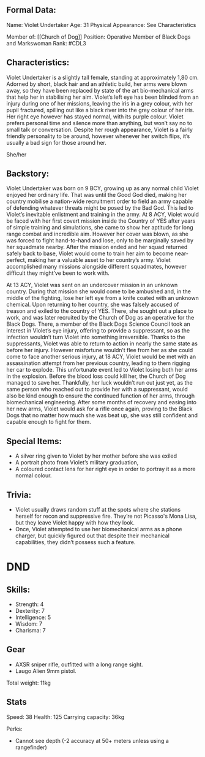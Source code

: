 ## Formal Data:
Name: Violet Undertaker
Age: 31
Physical Appearance: See Characteristics

Member of: [[Church of Dog]]
Position: Operative Member of Black Dogs and Markswoman
Rank: #CDL3
## Characteristics:
Violet Undertaker is a slightly tall female, standing at approximately 1,80 cm. Adorned by short, black hair and an athletic build, her arms were blown away, so they have been replaced by state of the art bio-mechanical arms that help her in stabilising her aim. Violet’s left eye has been blinded from an injury during one of her missions, leaving the iris in a grey colour, with her pupil fractured, spilling out like a black river into the grey colour of her iris. Her right eye however has stayed normal, with its purple colour.
Violet prefers personal time and silence more than anything, but won’t say no to small talk or conversation. Despite her rough appearance, Violet is a fairly friendly personality to be around, however whenever her switch flips, it’s usually a bad sign for those around her.

She/her
## Backstory:
Violet Undertaker was born on 9 BCY, growing up as any normal child Violet enjoyed her ordinary life. That was until the Good God died, making her country mobilise a nation-wide recruitment order to field an army capable of defending whatever threats might be posed by the Bad God. This led to Violet’s inevitable enlistment and training in the army. At 8 ACY, Violet would be faced with her first covert mission inside the Country of YES after years of simple training and simulations, she came to show her aptitude for long range combat and incredible aim. However her cover was blown, as she was forced to fight hand-to-hand and lose, only to be marginally saved by her squadmate nearby. After the mission ended and her squad returned safely back to base, Violet would come to train her aim to become near-perfect, making her a valuable asset to her country’s army. Violet accomplished many missions alongside different squadmates, however difficult they might’ve been to work with. 

At 13 ACY, Violet was sent on an undercover mission in an unknown country. During that mission she would come to be ambushed and, in the middle of the fighting, lose her left eye from a knife coated with an unknown chemical. Upon returning to her country, she was falsely accused of treason and exiled to the country of YES. There, she sought out a place to work, and was later recruited by the Church of Dog as an operative for the Black Dogs. There, a member of the Black Dogs Science Council took an interest in Violet’s eye injury, offering to provide a suppressant, so as the infection wouldn’t turn Violet into something irreversible. Thanks to the suppressants, Violet was able to return to action in nearly the same state as before her injury. 
However misfortune wouldn’t flee from her as she could come to face another serious injury, at 18 ACY, Violet would be met with an assassination attempt from her previous country, leading to them rigging her car to explode. This unfortunate event led to Violet losing both her arms in the explosion. Before the blood loss could kill her, the Church of Dog managed to save her. Thankfully, her luck wouldn’t run out just yet, as the same person who reached out to provide her with a suppressant, would also be kind enough to ensure the continued function of her arms, through biomechanical engineering. After some months of recovery and easing into her new arms, Violet would ask for a rifle once again, proving to the Black Dogs that no matter how much she was beat up, she was still confident and capable enough to fight for them.

## Special Items:
- A silver ring given to Violet by her mother before she was exiled
- A portrait photo from Violet’s military graduation, 
- A coloured contact lens for her right eye in order to portray it as a more normal colour.
## Trivia:
- Violet usually draws random stuff at the spots where she stations herself for recon and suppressive fire. They’re not Picasso's Mona Lisa, but they leave Violet happy with how they look.
- Once, Violet attempted to use her biomechanical arms as a phone charger, but quickly figured out that despite their mechanical capabilities, they didn’t possess such a feature.

# DND
## Skills:
- Strength: 4
- Dexterity: 7
- Intelligence: 5
- Wisdom: 7
- Charisma: 7


## Gear
- AXSR sniper rifle, outfitted with a long range sight.
- Laugo Alien 9mm pistol.

Total weight: 11kg

## Stats
Speed: 38
Health: 125
Carrying capacity: 36kg

Perks:
- Cannot see depth (-2 accuracy at 50+ meters unless using a rangefinder) 